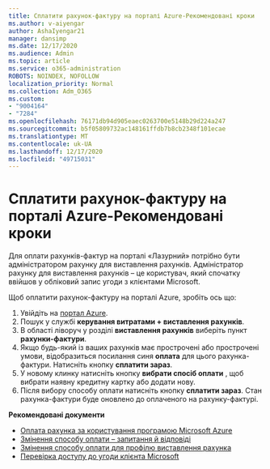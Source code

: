 ```yaml
---
title: Сплатити рахунок-фактуру на порталі Azure-Рекомендовані кроки
ms.author: v-aiyengar
author: AshaIyengar21
manager: dansimp
ms.date: 12/17/2020
ms.audience: Admin
ms.topic: article
ms.service: o365-administration
ROBOTS: NOINDEX, NOFOLLOW
localization_priority: Normal
ms.collection: Adm_O365
ms.custom:
- "9004164"
- "7284"
ms.openlocfilehash: 76171db94d905eaec0263700e5148b29d224a247
ms.sourcegitcommit: b5f05809732ac148161ffdb7b8cb2348f101ecae
ms.translationtype: MT
ms.contentlocale: uk-UA
ms.lasthandoff: 12/17/2020
ms.locfileid: "49715031"
---
```

# <a name="pay-invoice-in-azure-portal---recommended-steps"></a>Сплатити рахунок-фактуру на порталі Azure-Рекомендовані кроки

Для оплати рахунків-фактур на порталі «Лазурний» потрібно бути адміністратором рахунку для виставлення рахунків. Адміністратор рахунку для виставлення рахунків – це користувач, який спочатку ввійшов у обліковий запис угоди з клієнтами Microsoft. 

Щоб оплатити рахунок-фактуру на порталі Azure, зробіть ось що: 

1. Увійдіть на [портал Azure](https://portal.azure.com/).
1. Пошук у службі **керування витратами + виставлення рахунків**.
1. В області ліворуч у розділі **виставлення рахунків** виберіть пункт **рахунки-фактури**.
1. Якщо будь-який із ваших рахунків має прострочені або прострочені умови, відобразиться посилання синя **оплата** для цього рахунка-фактури. Натисніть кнопку **сплатити зараз**.
1. У новому клинку натисніть кнопку **вибрати спосіб оплати** , щоб вибрати наявну кредитну картку або додати нову.
1. Після вибору способу оплати натисніть кнопку **сплатити зараз**.
Стан рахунка-фактури буде оновлено до оплаченого на рахунку-фактурі.

**Рекомендовані документи**

- [Оплата рахунка за користування програмою Microsoft Azure](https://docs.microsoft.com/azure/cost-management-billing/understand/pay-bill)
- [Змінення способу оплати – запитання й відповіді](https://docs.microsoft.com/azure/billing/billing-how-to-change-credit-card?WT.mc_id=Portal-Microsoft_Azure_Support#frequently-asked-questions)
- [Змінення способу оплати для профілю виставлення рахунка](https://docs.microsoft.com/azure/cost-management-billing/manage/change-credit-card?WT.mc_id=Portal-Microsoft_Azure_Support#manage-credit-cards-for-a-microsoft-customer-agreement)
- [Перевірка доступу до угоди клієнта Microsoft](https://docs.microsoft.com/azure/cost-management-billing/manage/change-credit-card?WT.mc_id=Portal-Microsoft_Azure_Support%22%20%5Cl%20%22manage-credit-cards-for-a-microsoft-customer-agreement%22%20%5Ct%20%22_blank#check-the-type-of-your-account)